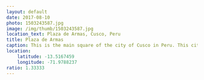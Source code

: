 ```yaml
---
layout: default
date: 2017-08-10
photo: 1503243587.jpg
image: /img/thumb/1503243587.jpg
location_text: Plaza de Armas, Cusco, Peru
title: Plaza de Armas
caption: This is the main square of the city of Cusco in Peru. This city used to be the capital of the entire Inca empire but the Spanish took over the country. All temps have been destroyed and replaced by catholic churches...
location:
    latitude: -13.5167459
    longitude: -71.9788237
ratio: 1.33333
---
```

